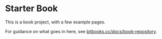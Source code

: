 # Starter Book

This is a book project, with a few example pages.

For guidance on what goes in here, see [bitbooks.cc/docs/book-repository](http://bitbooks.cc/docs/book-repository).